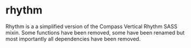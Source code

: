 # rhythm

Rhythm is a a simplified version of the Compass Vertical Rhythm SASS mixin. Some functions have been removed, some have been renamed but most importantly all dependencies have been removed.